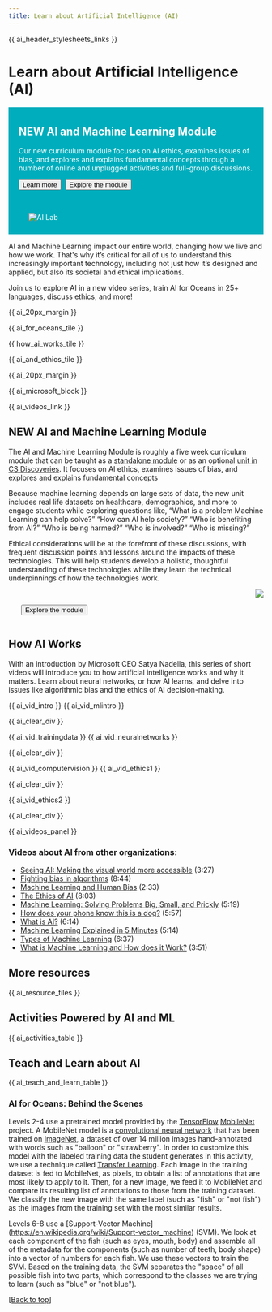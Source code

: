 ```yaml
---
title: Learn about Artificial Intelligence (AI)
---
```


{{ ai_header_stylesheets_links }}

# Learn about Artificial Intelligence (AI)
<div style="background: url(/images/ai/ai-bg.png) top left no-repeat #00adbc;padding:10px 20px 10px; color:#ffffff; margin-bottom:15px">
<div class="col-40" style="margin-bottom:15px">
<h2 style="color:#ffffff; margin-top:25px">NEW AI and Machine Learning Module</h2><p>Our new curriculum module focuses on AI ethics, examines issues of bias, and explores and explains fundamental concepts through a number of online and unplugged activities and full-group discussions.</p><a  href="#about-aimodule"><button>Learn more</button></a>&nbsp;&nbsp;<a class="linktag" id="aimodule" href="https://studio.code.org/s/aiml-2021?viewAs=Teacher" target="_blank"><button>Explore the module</button></a></div>
<div class="col-60" style="padding: 30px 10px 0 20px;margin-bottom:15px" ><img src="/images/ai/ailab.gif" style="max-width: 100%" alt="AI Lab"/></div>
<div class="clear"></div>
</div>

AI and Machine Learning impact our entire world, changing how we live and how we work. That's why it’s critical for all of us to understand this increasingly important technology, including not just how it’s designed and applied, but also its societal and ethical implications.

Join us to explore AI in a new video series, train AI for Oceans in 25+ languages, discuss ethics, and more!

{{ ai_20px_margin }}

{{ ai_for_oceans_tile }}

{{ how_ai_works_tile }}

{{ ai_and_ethics_tile }}

{{ ai_20px_margin }}

{{ ai_microsoft_block }}

{{ ai_videos_link }}

<a id="about-aimodule"></a>
## NEW AI and Machine Learning Module
<div>
<div class="col-50">
<p>The AI and Machine Learning Module is roughly a five week curriculum module that can be taught as a <a href="https://studio.code.org/s/aiml-2021?viewAs=Teacher" >standalone module</a> or as an optional <a href="https://studio.code.org/s/csd7-2021">unit in CS Discoveries</a>. It focuses on AI ethics, examines issues of bias, and explores and explains fundamental concepts</p><p>Because machine learning depends on large sets of data, the new unit includes real life datasets on healthcare, demographics, and more to engage students while exploring questions like, “What is a problem Machine Learning can help solve?” “How can AI help society?” “Who is benefiting from AI?” “Who is being harmed?” “Who is involved?” “Who is missing?”  </p>
<p>Ethical considerations will be at the forefront of these discussions, with frequent discussion points and lessons around the impacts of these technologies. This will help students develop a holistic, thoughtful understanding of these technologies while they learn the technical underpinnings of how the technologies work.</p>
</div>
<div class="col-50" style="padding: 0 0 15px 25px"><p  style="text-align:right;"><img src="/images/ai/ai-modelcard.png" style="max-width: 100%"/></p><a class="linktag" id="aimodule2" href="https://studio.code.org/s/aiml-2021" target="_blank"><button>Explore the module</button></a></div>
<div class="clear"></div>
</div>

## How AI Works

With an introduction by Microsoft CEO Satya Nadella, this series of short videos will introduce you to how artificial intelligence works and why it matters. Learn about neural networks, or how AI learns, and delve into issues like algorithmic bias and the ethics of AI decision-making.

{{ ai_vid_intro }}
{{ ai_vid_mlintro }}

{{ ai_clear_div }}

{{ ai_vid_trainingdata }}
{{ ai_vid_neuralnetworks }}

{{ ai_clear_div }}

{{ ai_vid_computervision }}
{{ ai_vid_ethics1 }}

{{ ai_clear_div }}

{{ ai_vid_ethics2 }}

{{ ai_clear_div }}

{{ ai_videos_panel }}



### Videos about AI from other organizations:
- [Seeing AI: Making the visual world more accessible](https://youtu.be/DybczED-GKE) (3:27)
- [Fighting bias in algorithms](https://youtu.be/UG_X_7g63rY) (8:44)
- [Machine Learning and Human Bias](https://youtu.be/59bMh59JQDo) (2:33)
- [The Ethics of AI](https://youtu.be/GboOXAjGevA) (8:03)
- [Machine Learning: Solving Problems Big, Small, and Prickly](https://youtu.be/_rdINNHLYaQ) (5:19)
- [How does your phone know this is a dog?](https://youtu.be/bHvf7Tagt18) (5:57)
- [What is AI?](https://youtu.be/mJeNghZXtMo) (6:14)
- [Machine Learning Explained in 5 Minutes](https://youtu.be/3bJ7RChxMWQ) (5:14)
- [Types of Machine Learning](https://youtu.be/wy-m6sd1BOA) (6:37)
- [What is Machine Learning and How does it Work?](https://youtu.be/xr5LeWKbVnY) (3:51)


## More resources

{{ ai_resource_tiles }}

## Activities Powered by AI and ML
{{ ai_activities_table }}

## Teach and Learn about AI
{{ ai_teach_and_learn_table }}



### AI for Oceans: Behind the Scenes

Levels 2-4 use a pretrained model provided by the [TensorFlow](https://www.tensorflow.org/) [MobileNet](https://github.com/tensorflow/models/blob/master/research/slim/nets/mobilenet_v1.md) project. A MobileNet model is a [convolutional neural network](https://developers.google.com/machine-learning/practica/image-classification/convolutional-neural-networks) that has been trained on [ImageNet](http://www.image-net.org/), a dataset of over 14 million images hand-annotated with words such as "balloon" or "strawberry". In order to customize this model with the labeled training data the student generates in this activity, we use a technique called [Transfer Learning](https://en.wikipedia.org/wiki/Transfer_learning). Each image in the training dataset is fed to MobileNet, as pixels, to obtain a list of annotations that are most likely to apply to it. Then, for a new image, we feed it to MobileNet and compare its resulting list of annotations to those from the training dataset. We classify the new image with the same label (such as "fish" or "not fish") as the images from the training set with the most similar results.

Levels 6-8 use a [Support-Vector Machine] (https://en.wikipedia.org/wiki/Support-vector_machine) (SVM). We look at each component of the fish (such as eyes, mouth, body) and assemble all of the metadata for the components (such as number of teeth, body shape) into a vector of numbers for each fish. We use these vectors to train the SVM. Based on the training data, the SVM separates the "space" of all possible fish into two parts, which correspond to the classes we are trying to learn (such as "blue" or "not blue").

[[Back to top]](#top)